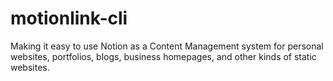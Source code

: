 # motionlink-cli
Making it easy to use Notion as a Content Management system for personal websites, portfolios, blogs, business homepages, and other kinds of static websites.
